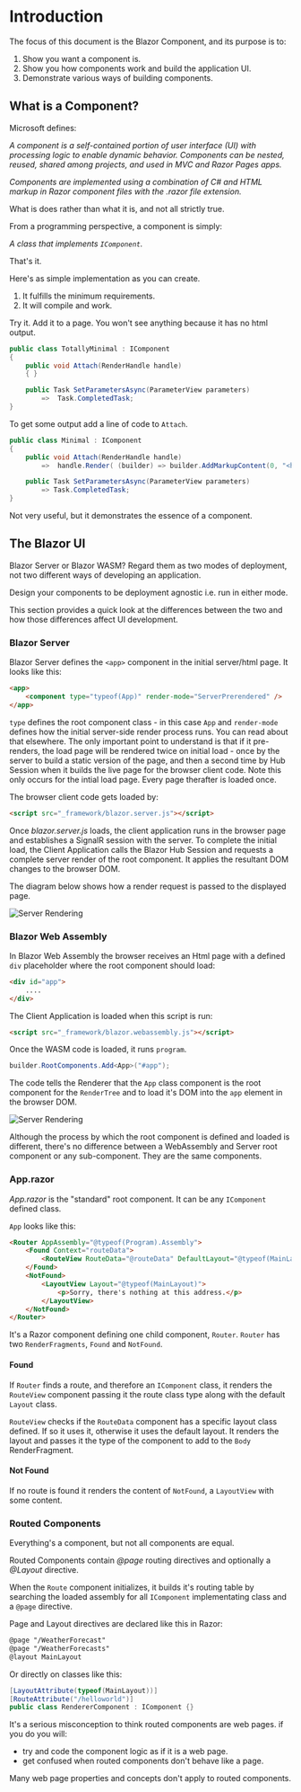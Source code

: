 # Introduction

The focus of this document is the Blazor Component, and its purpose is to:
1. Show you want a component is.
2. Show you how components work and build the application UI.
3. Demonstrate various ways of building components.

## What is a Component?

Microsoft defines:

*A component is a self-contained portion of user interface (UI) with processing logic to enable dynamic behavior. Components can be nested, reused, shared among projects, and used in MVC and Razor Pages apps.*

*Components are implemented using a combination of C# and HTML markup in Razor component files with the .razor file extension.*

What is does rather than what it is, and not all strictly true.

From a programming perspective, a component is simply: 

*A class that implements `IComponent`.*

That's it.

Here's as simple implementation as you can create.

1. It fulfills the minimum requirements.
2. It will compile and work.  

Try it. Add it to a page.  You won't see anything because it has no html output.

```csharp
public class TotallyMinimal : IComponent
{
    public void Attach(RenderHandle handle)
    { }

    public Task SetParametersAsync(ParameterView parameters)
        =>  Task.CompletedTask;
}
```

To get some output add a line of code to `Attach`.

```csharp
public class Minimal : IComponent
{
    public void Attach(RenderHandle handle)
        =>  handle.Render( (builder) => builder.AddMarkupContent(0, "<h1>Hello from Minimal</h1>") );

    public Task SetParametersAsync(ParameterView parameters)
        => Task.CompletedTask;
}
```

Not very useful, but it demonstrates the essence of a component.

## The Blazor UI

Blazor Server or Blazor WASM?  Regard them as two modes of deployment, not two different ways of developing an application.

Design your components to be deployment agnostic i.e. run in either mode.

This section provides a quick look at the differences between the two and how those differences affect UI development. 

### Blazor Server

Blazor Server defines the `<app>` component in the initial server/html page.  It looks like this:

```html
<app>
    <component type="typeof(App)" render-mode="ServerPrerendered" />
</app>
```
`type` defines the root component class - in this case `App` and `render-mode` defines how the initial server-side render process runs.  You can read about that elsewhere.  The only important point to understand is that if it pre-renders, the load page will be rendered twice on initial load - once by the server to build a static version of the page, and then a second time by Hub Session when it builds the live page for the browser client code.  Note this only occurs for the intial load page.  Every page therafter is loaded once.

The browser client code gets loaded by:

```html
<script src="_framework/blazor.server.js"></script>
```

Once *blazor.server.js* loads, the client application runs in the browser page and establishes a SignalR session with the server.  To complete the initial load, the Client Application calls the Blazor Hub Session and requests a complete server render of the root component.  It applies the resultant DOM changes to the browser DOM.

The diagram below shows how a render request is passed to the displayed page.

![Server Rendering](https://shauncurtis.github.io/articles/assets/Blazor-Components/Server-Render.png)

### Blazor Web Assembly

In Blazor Web Assembly the browser receives an Html page with a defined `div` placeholder where the root component should load: 

```html
<div id="app">
    ....
</div>
```

The Client Application is loaded when this script is run:

```html
<script src="_framework/blazor.webassembly.js"></script>
```

Once the WASM code is loaded, it runs `program`.

```csharp
builder.RootComponents.Add<App>("#app");
```

The code tells the Renderer that the `App` class component is the root component for the `RenderTree` and to load it's DOM into the `app` element in the browser DOM.

![Server Rendering](https://shauncurtis.github.io/articles/assets/Blazor-Components/Web-Assembly-Render.png)

Although the process by which the root component is defined and loaded is different, there's no difference between a WebAssembly and Server root component or any sub-component.  They are the same components. 

### App.razor
 
*App.razor* is the "standard" root component.  It can be any `IComponent` defined class.

`App` looks like this:

```html
<Router AppAssembly="@typeof(Program).Assembly">
    <Found Context="routeData">
        <RouteView RouteData="@routeData" DefaultLayout="@typeof(MainLayout)" />
    </Found>
    <NotFound>
        <LayoutView Layout="@typeof(MainLayout)">
            <p>Sorry, there's nothing at this address.</p>
        </LayoutView>
    </NotFound>
</Router>
```

It's a Razor component defining one child component, `Router`.  `Router` has two `RenderFragments`, `Found` and `NotFound`.  

#### Found

If `Router` finds a route, and therefore an `IComponent` class, it renders the `RouteView` component passing it the route class type along with the default `Layout` class.   

`RouteView` checks if the `RouteData` component has a specific layout class defined.  If so it uses it, otherwise it uses the default layout.  It renders the layout and passes it the type of the component to add to the `Body` RenderFragment.  

#### Not Found

If no route is found it renders the content of `NotFound`, a `LayoutView` with some content.

### Routed Components

Everything's a component, but not all components are equal.  

Routed Components contain *@page* routing directives and optionally a *@Layout* directive.

When the `Route` component initializes, it builds it's routing table by searching the loaded assembly for all `IComponent` implementating class and a `@page` directive.

Page and Layout directives are declared like this in Razor:
```html
@page "/WeatherForecast"
@page "/WeatherForecasts"
@layout MainLayout
```

Or directly on classes like this:

```csharp
[LayoutAttribute(typeof(MainLayout))]
[RouteAttribute("/helloworld")]
public class RendererComponent : IComponent {}
```

It's a serious misconception to think routed components are web pages. if you do you will:

 - try and code the component logic as if it is a web page.
 - get confused when routed components don't behave like a page.


Many web page properties and concepts don't apply to routed components.  
